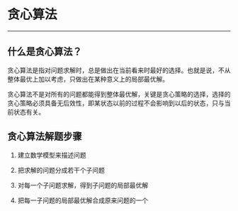 # 贪心算法

------



## 什么是贪心算法？

贪心算法是指对问题求解时，总是做出在当前看来时最好的选择。也就是说，不从整体最优上加以考虑，只做出在某种意义上的局部最优解。

贪心算法不是对所有的问题都能得到整体最优解，关键是贪心策略的选择，选择的贪心策略必须具备无后效性，即某状态以前的过程不会影响到以后的状态，只与当前状态有关。

## 贪心算法解题步骤

1. 建立数学模型来描述问题

2. 把求解的问题分成若干个子问题

3. 对每一个子问题求解，得到子问题的局部最优解

4. 把每一子问题的局部最优解合成原来问题的一个

